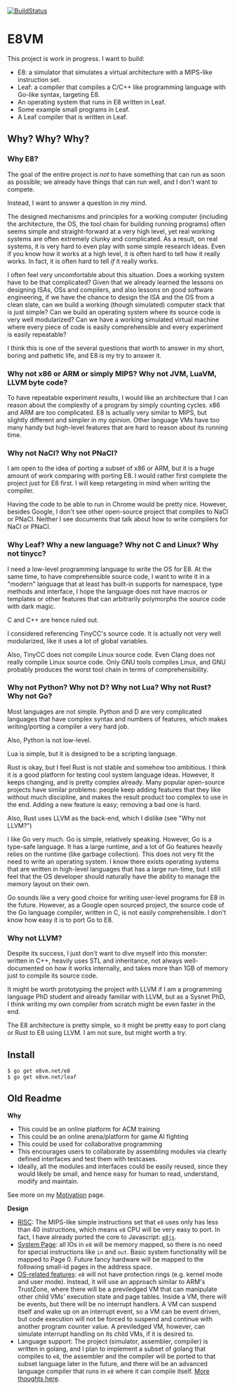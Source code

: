 [![BuildStatus](https://travis-ci.org/e8vm/e8.png?branch=master)](https://travis-ci.org/e8vm/e8)

# E8VM

This project is work in progress. I want to build:

- E8: a simulator that simulates a virtual architecture with a MIPS-like
instruction set.
- Leaf: a compiler that compiles a C/C++ like programming language with
Go-like syntax, targeting E8.
- An operating system that runs in E8 written in Leaf.
- Some example small programs in Leaf.
- A Leaf compiler that is written in Leaf.

## Why? Why? Why?

### Why E8?

The goal of the entire project is *not* to have something that can run as soon
as possible; we already have things that can run well, and I don't want to compete.

Instead, I want to answer a question in my mind.

The designed mechanisms and principles for a working computer (including the
architecture, the OS, the tool chain for building running programs) often seems simple
and straight-forward at a very high level, yet real working
systems are often extremely clunky and complicated. As a result,
on real systems, it is very
hard to even play with some simple research ideas. Even if you know how it
works at a high level, it is often hard to tell how it really works.
In fact, it is often hard to tell *if* it really works.

I often feel very uncomfortable about this situation. Does a working system
have to be that complicated? Given that we already
learned the lessons on designing ISAs, OSs and compilers, and also
lessons on good
software engineering, if we have the chance to design the ISA and the OS
from a clean slate, can we build a working (though simulated) computer stack that
is just simple? Can we build an operating system where its source code is
very well modularized? Can we have
a working simulated virtual machine where every piece of code is
easily comprehensible and every experiment is easily repeatable?

I think this is one of the several questions that worth to answer in my short, boring
and pathetic life, and E8 is my try to answer it.

### Why not x86 or ARM or simply MIPS? Why not JVM, LuaVM, LLVM byte code?

To have repeatable experiment results, I would like an architecture that I can reason about the complexity of a
program by simply counting cycles. x86 and ARM are too complicated. E8 is
actually very similar to MIPS, but slightly different and simpler in my
opinion. Other language VMs have too many handy but high-level features
that are hard to reason about its running time.

### Why not NaCl? Why not PNaCl?

I am open to the idea of porting a subset of x86 or ARM, but it is
a huge amount of work comparing with porting E8. I would rather first
complete the project just for E8 first. I will keep retargeting in mind
when writing the compiler.

Having the code to be able to run in Chrome would be pretty nice.
However, besides Google, I don't see other open-source project that compiles to
NaCl or PNaCl. Neither I see documents that talk about how to write
compilers for NaCl or PNaCl.

### Why Leaf? Why a new language? Why not C and Linux? Why not tinycc?

I need a low-level programming language to write the OS for E8.
At the same time, to have comprehensible source code,
I want to write it in a "modern" language that at least has built-in
supports for namespace, type methods and interface, I hope the language
does not have macros or templates or other features that
can arbitrarily polymorphs the source code with dark magic.

C and C++ are hence ruled out.

I considered referencing TinyCC's source code.
It is actually not very well modularized, like it uses a lot of global
variables.

Also, TinyCC does not compile Linux source code. Even Clang
does not really compile Linux source code. Only GNU tools compiles
Linux, and GNU probably produces the worst tool chain in terms of
comprehensibility.

### Why not Python? Why not D? Why not Lua? Why not Rust? Why not Go?

Most languages are not simple. Python and D are very complicated languages
that have complex syntax and numbers of features, which makes writing/porting
a compiler a very hard job.

Also, Python is not low-level.

Lua is simple, but it is designed to be a scripting language.

Rust is okay, but I feel Rust is not stable and somehow too ambitious. I think it is a
good platform for testing cool system language ideas. However, it keeps
changing, and is pretty complex already. Many popular open-source projects have
similar problems: people keep adding features that they like without much
discipline, and makes the result product too complex to use in the end.
Adding a new feature is easy; removing a bad one is hard.

Also, Rust uses LLVM as the back-end, which I dislike (see "Why not LLVM?")

I like Go very much. Go is simple, relatively speaking. However, Go is a
type-safe language. It has a large runtime, and a lot of Go features
heavily relies on the runtime (like garbage collection). This does not very
fit the need to write an operating system. I know there exists operating
systems
that are written in high-level languages that has a large run-time, but I still
feel that the OS developer should naturally have the ability to manage
the memory layout on their own.

Go sounds like a very good choice for writing user-level programs for E8 in
the future. However, as a Google open sourced project, the source code of the
Go language compiler, written in C, is not easily comprehensible. I don't know
how easy it is to port Go to E8.

### Why not LLVM?

Despite its success, I just don't want to dive myself into this monster:
written in C++, heavily uses STL and inheritance, not always well-documented
on how it works internally, and takes more than 1GB of memory just to compile
its source code.

It might be worth prototyping the project with LLVM if I am a programming
language PhD student and already familiar with LLVM, but as a Sysnet PhD,
I think writing my own compiler from scratch might be even faster in the end.

The E8 architecture is pretty simple, so it might be pretty easy to port
clang or Rust to E8 using LLVM. I am not sure, but might worth a try.

## Install

```
$ go get e8vm.net/e8
$ go get e8vm.net/leaf
```

## Old Readme

**Why**

- This could be an online platform for ACM training
- This could be an online arena/platform for game AI fighting
- This could be used for collaborative programming
- This encourages users to collaborate by assembling modules via clearly
  defined interfaces and test them with testcases.
- Ideally, all the modules and interfaces could be easily reused, since they
  would likely be small, and hence easy for human to read, understand, modify
  and maintain.

See more on my [Motivation](https://e8vm.net/e8/wiki/Motivation) page.

**Design**

- [RISC](https://e8vm.net/e8/wiki/RISC-Specification): The MIPS-like
  simple instructions set that `e8` uses only has less than 40 instructions,
  which means `e8` CPU will be very easy to port. In fact, I have already
  ported the core to Javascript: [`e8js`](https://e8vm.net/e8js).
- [System Page](https://e8vm.net/e8/wiki/Page-0:-System-page): all IOs
  in `e8` will be memory mapped, so there is no need for special instructions
  like `in` and `out`. Basic system functionality will be mapped to Page 0.
  Future fancy hardware will be mapped to the following small-id pages in the
  address space.
- [OS-related features](https://e8vm.net/e8/wiki/Interrupts-and-Operating-System):
  `e8` will not have protection rings (e.g. kernel mode and user mode).
  Instead, it will use an approach similar to ARM's TrustZone, where there will
  be a previledged VM that can manipulate other child VMs' execution state and
  page tables. Inside a VM, there will be events, but there will be no
  interrupt handlers. A VM can suspend itself and wake up on an interrupt
  event, so a VM can be event driven, but code execution will not be forced to
  suspend and continue with another program counter value. A previledged VM,
  however, can simulate interrupt handling on its child VMs, if it is desired
  to.
- Language support: The project (simulator, assembler, compiler) is written in
  golang, and I plan to implement a subset of golang that compiles to `e8`, the
  assembler and the compiler will be ported to that subset language later in
  the future, and there will be an advanced language compiler that runs in `e8`
  where it can compile itself.
  [More thoughts here](https://e8vm.net/e8/wiki/Thoughts-on-Language).
